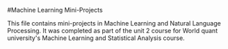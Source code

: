 #Machine Learning Mini-Projects

This file contains mini-projects in Machine Learning and Natural Language Processing.
It was completed as part of the unit 2 course for World quant university's Machine Learning and Statistical Analysis course.